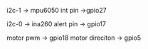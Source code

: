 i2c-1 -> mpu6050
int pin ->gpio27

i2c-0 -> ina260
alert pin -> gpio17

motor pwm -> gpio18
motor direciton -> gpio5
